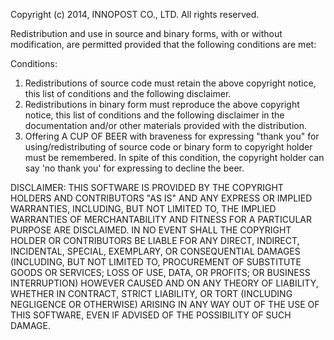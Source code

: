 Copyright (c) 2014, INNOPOST CO., LTD.
All rights reserved.

Redistribution and use in source and binary forms, with or 
without modification, are permitted provided that 
the following conditions are met:

Conditions:
1. Redistributions of source code must retain the above 
copyright notice, this list of conditions and the following disclaimer.
2. Redistributions in binary form must reproduce the above copyright notice, 
this list of conditions and the following disclaimer in the documentation 
and/or other materials provided with the distribution.
3. Offering A CUP OF BEER with braveness for expressing "thank you" 
for using/redistributing of source code or binary form to copyright holder 
must be remembered. In spite of this condition, the copyright holder can
say 'no thank you' for expressing to decline the beer.

DISCLAIMER:
THIS SOFTWARE IS PROVIDED BY THE COPYRIGHT HOLDERS 
AND CONTRIBUTORS "AS IS" AND ANY EXPRESS OR IMPLIED 
WARRANTIES, INCLUDING, BUT NOT LIMITED TO, THE IMPLIED 
WARRANTIES OF MERCHANTABILITY AND FITNESS FOR 
A PARTICULAR PURPOSE ARE DISCLAIMED. IN NO EVENT 
SHALL THE COPYRIGHT HOLDER OR CONTRIBUTORS 
BE LIABLE FOR ANY DIRECT, INDIRECT, INCIDENTAL, SPECIAL, 
EXEMPLARY, OR CONSEQUENTIAL DAMAGES 
(INCLUDING, BUT NOT LIMITED TO, PROCUREMENT OF 
SUBSTITUTE GOODS OR SERVICES; LOSS OF USE, DATA, 
OR PROFITS; OR BUSINESS INTERRUPTION) HOWEVER 
CAUSED AND ON ANY THEORY OF LIABILITY, WHETHER 
IN CONTRACT, STRICT LIABILITY, OR TORT (INCLUDING 
NEGLIGENCE OR OTHERWISE) ARISING IN ANY WAY 
OUT OF THE USE OF THIS SOFTWARE, EVEN IF ADVISED OF 
THE POSSIBILITY OF SUCH DAMAGE.

